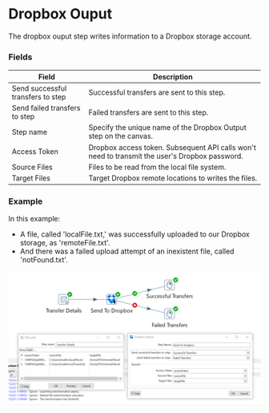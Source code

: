# Dropbox Ouput
The dropbox ouput step writes information to a Dropbox storage account.

### Fields
Field  | Description
------------- | -------------
Send successful transfers to step  |  Successful transfers are sent to this step.
Send failed transfers to step  |  Failed transfers are sent to this step.
Step name  | Specify the unique name of the Dropbox Output step on the canvas.
Access Token  | Dropbox access token. Subsequent API calls won't need to transmit the user's Dropbox password.
Source Files  |  Files to be read from the local file system.
Target Files  |  Target Dropbox remote locations to writes the files. 

### Example
In this example: 
* A file, called 'localFile.txt,' was successfully uploaded to our Dropbox storage, as 'remoteFile.txt'.
* And there was a failed upload attempt of an inexistent file, called 'notFound.txt'.

![alt text](https://github.com/LeonardoCoelho71950/pdi-dropbox-plugin/blob/master/screenshots/dropbox-output.png "Uploading a file to Dropbox")
